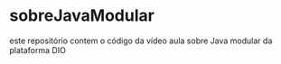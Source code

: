 # sobreJavaModular
este repositório contem o código da vídeo aula  sobre Java modular da plataforma DIO
